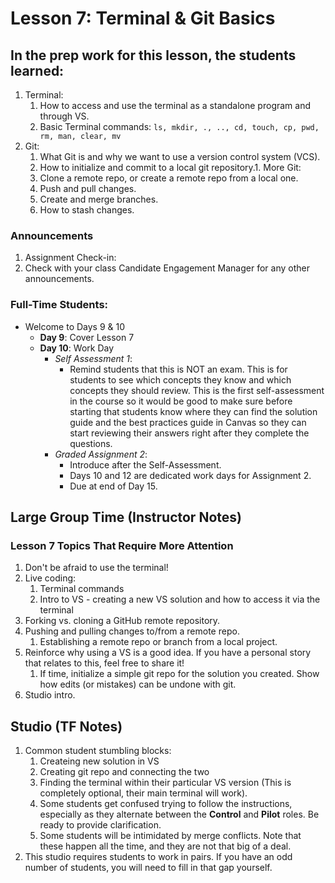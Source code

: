 # Lesson 7: Terminal & Git Basics

## In the prep work for this lesson, the students learned:

1. Terminal:
   1. How to access and use the terminal as a standalone program and through VS.
   1. Basic Terminal commands: ``ls, mkdir, ., .., cd, touch, cp, pwd, rm, man, clear, mv``
1. Git:
   1. What Git is and why we want to use a version control system (VCS).
   1. How to initialize and commit to a local git repository.1. More Git:
   1. Clone a remote repo, or create a remote repo from a local one.
   1. Push and pull changes.
   1. Create and merge branches.
   1. How to stash changes.



### Announcements

1. Assignment Check-in:  
1. Check with your class Candidate Engagement Manager for any other announcements.

### Full-Time Students:
* Welcome to Days 9 & 10
   * **Day 9**: Cover Lesson 7
   * **Day 10**: Work Day
      * *Self Assessment 1*: 
         * Remind students that this is NOT an exam. This is for students to see which concepts they know and which concepts they should review. This is the first self-assessment in the course so it would be good to make sure before starting that students know where they can find the solution guide and the best practices guide in Canvas so they can start reviewing their answers right after they complete the questions.
      * *Graded Assignment 2*:
         * Introduce after the Self-Assessment. 
         * Days 10 and 12 are dedicated work days for Assignment 2. 
         * Due at end of Day 15.


## Large Group Time (Instructor Notes)

### Lesson 7 Topics That Require More Attention

1. Don't be afraid to use the terminal!
1. Live coding:
   1. Terminal commands
   1. Intro to VS - creating a new VS solution and how to access it via the terminal
1. Forking vs. cloning a GitHub remote repository.
1. Pushing and pulling changes to/from a remote repo.
    1. Establishing a remote repo or branch from a local project.
1. Reinforce why using a VS is a good idea. If you have a personal story that relates to this, feel free to share it!
   1. If time, initialize a simple git repo for the solution you created. Show how edits (or mistakes) can be undone with git.
1. Studio intro.


## Studio (TF Notes)

1. Common student stumbling blocks:
   1. Createing new solution in VS
   1. Creating git repo and connecting the two
   1. Finding the terminal within their particular VS version  (This is completely optional, their main terminal will work).
   1. Some students get confused trying to follow the instructions, especially as they alternate between the **Control** and **Pilot** roles. Be ready to provide clarification.
   1. Some students will be intimidated by merge conflicts. Note that these happen all the time, and they are not that big of a deal.
1. This studio requires students to work in pairs. If you have an odd number of students, you will need to fill in that gap yourself.
